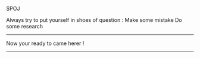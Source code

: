 SPOJ




Always try to put yourself in shoes of question :
Make some mistake 
Do some research


******************

Now your ready to came herer !

******************
